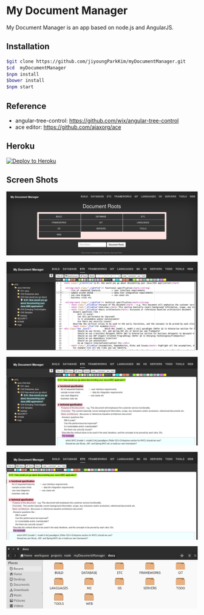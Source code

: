 My Document Manager
===
My Document Manager is an app based on node.js and AngularJS. 

## Installation
```bash
$git clone https://github.com/jiyoungParkKim/myDocumentManager.git
$cd  myDocumentManager
$npm install
$bower install
$npm start
```
## Reference
 * angular-tree-control: https://github.com/wix/angular-tree-control
 * ace editor: https://github.com/ajaxorg/ace

## Heroku
[![Deploy to Heroku](https://www.herokucdn.com/deploy/button.png)](https://heroku.com/deploy)

## Screen Shots

![example image](screenShot1.png "An exemplary image")

![example image](screenShot7.png "An exemplary image")

![example image](screenShot5.png "An exemplary image")

![example image](screenShot6.png "An exemplary image")

![example image](screenShot8.png "An exemplary image")